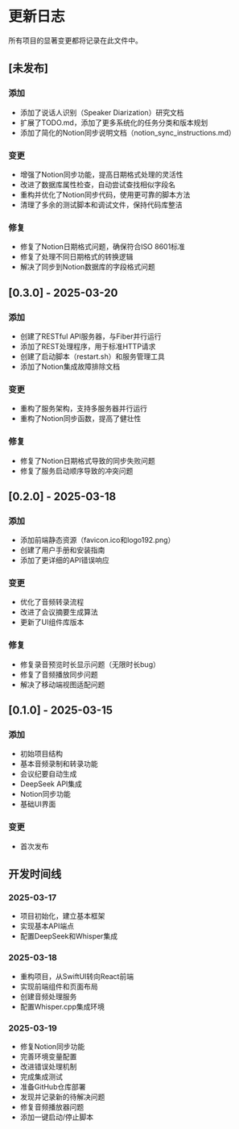# 更新日志

所有项目的显著变更都将记录在此文件中。

## [未发布]

### 添加

- 添加了说话人识别（Speaker Diarization）研究文档
- 扩展了TODO.md，添加了更多系统化的任务分类和版本规划
- 添加了简化的Notion同步说明文档（notion_sync_instructions.md）

### 变更

- 增强了Notion同步功能，提高日期格式处理的灵活性
- 改进了数据库属性检查，自动尝试查找相似字段名
- 重构并优化了Notion同步代码，使用更可靠的脚本方法
- 清理了多余的测试脚本和调试文件，保持代码库整洁

### 修复

- 修复了Notion日期格式问题，确保符合ISO 8601标准
- 修复了处理不同日期格式的转换逻辑
- 解决了同步到Notion数据库的字段格式问题

## [0.3.0] - 2025-03-20

### 添加

- 创建了RESTful API服务器，与Fiber并行运行
- 添加了REST处理程序，用于标准HTTP请求
- 创建了启动脚本（restart.sh）和服务管理工具
- 添加了Notion集成故障排除文档

### 变更

- 重构了服务架构，支持多服务器并行运行
- 重构了Notion同步函数，提高了健壮性

### 修复

- 修复了Notion日期格式导致的同步失败问题
- 修复了服务启动顺序导致的冲突问题

## [0.2.0] - 2025-03-18

### 添加

- 添加前端静态资源（favicon.ico和logo192.png）
- 创建了用户手册和安装指南
- 添加了更详细的API错误响应

### 变更

- 优化了音频转录流程
- 改进了会议摘要生成算法
- 更新了UI组件库版本

### 修复

- 修复录音预览时长显示问题（无限时长bug）
- 修复了音频播放同步问题
- 解决了移动端视图适配问题

## [0.1.0] - 2025-03-15

### 添加

- 初始项目结构
- 基本音频录制和转录功能
- 会议纪要自动生成
- DeepSeek API集成
- Notion同步功能
- 基础UI界面

### 变更

- 首次发布

## 开发时间线

### 2025-03-17
- 项目初始化，建立基本框架
- 实现基本API端点
- 配置DeepSeek和Whisper集成

### 2025-03-18
- 重构项目，从SwiftUI转向React前端
- 实现前端组件和页面布局
- 创建音频处理服务
- 配置Whisper.cpp集成环境

### 2025-03-19
- 修复Notion同步功能
- 完善环境变量配置
- 改进错误处理机制
- 完成集成测试
- 准备GitHub仓库部署
- 发现并记录新的待解决问题
- 修复音频播放器问题
- 添加一键启动/停止脚本

